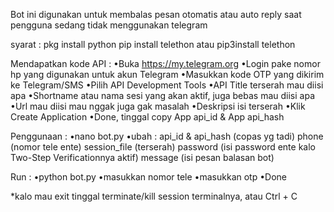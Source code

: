 Bot ini digunakan untuk membalas pesan otomatis atau auto reply saat pengguna sedang tidak menggunakan telegram

syarat :
pkg install python
pip install telethon
atau
pip3install telethon

Mendapatkan kode API :
•Buka https://my.telegram.org
•Login pake nomor hp yang digunakan untuk akun Telegram
•Masukkan kode OTP yang dikirim ke Telegram/SMS
•Pilih API Development Tools
•API Title terserah mau diisi apa
•Shortname atau nama sesi yang akan aktif, juga bebas mau diisi apa
•Url mau diisi mau nggak juga gak masalah
•Deskripsi isi terserah
•Klik Create Application
•Done, tinggal copy App api_id & App api_hash

Penggunaan :
•nano bot.py
•ubah :
api_id & api_hash (copas yg tadi)
phone (nomor tele ente)
session_file (terserah)
password (isi password ente kalo Two-Step Verificationnya aktif)
message (isi pesan balasan bot)

Run :
•python bot.py
•masukkan nomor tele
•masukkan otp
•Done

*kalo mau exit tinggal terminate/kill session terminalnya, atau Ctrl + C
